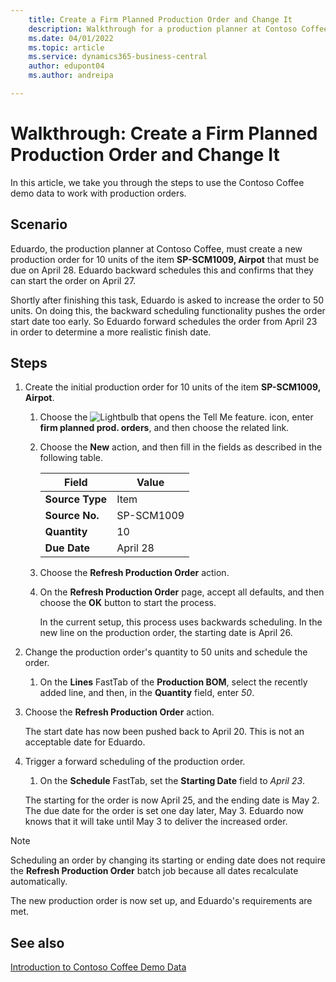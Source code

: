 ```yaml
---
    title: Create a Firm Planned Production Order and Change It
    description: Walkthrough for a production planner at Contoso Coffee who wants to create a firm planned production order and then modify it.
    ms.date: 04/01/2022
    ms.topic: article
    ms.service: dynamics365-business-central
    author: edupont04
    ms.author: andreipa

---
```


# Walkthrough: Create a Firm Planned Production Order and Change It

In this article, we take you through the steps to use the Contoso Coffee demo data to work with production orders.  

## Scenario

Eduardo, the production planner at Contoso Coffee, must create a new production order for 10 units of the item **SP-SCM1009, Airpot** that must be due on April 28. Eduardo backward schedules this and confirms that they can start the order on April 27.  

Shortly after finishing this task, Eduardo is asked to increase the order to 50 units. On doing this, the backward scheduling functionality pushes the order start date too early. So Eduardo forward schedules the order from April 23 in order to determine a more realistic finish date.  

## Steps

1. Create the initial production order for 10 units of the item **SP-SCM1009, Airpot**.

    1. Choose the ![Lightbulb that opens the Tell Me feature.](../../media/ui-search/search_small.png "Tell me what you want to do") icon, enter **firm planned prod. orders**, and then choose the related link.  

    2. Choose the **New** action, and then fill in the fields as described in the following table.  

        |Field  |Value  |
        |---------|---------|
        |**Source Type** |Item|
        |**Source No.** |SP-SCM1009|
        |**Quantity** |10|
        |**Due Date**|April 28  |

    3. Choose the **Refresh Production Order** action.  

    4. On the **Refresh Production Order** page, accept all defaults, and then choose the **OK** button to start the process.  

        In the current setup, this process uses backwards scheduling. In the new line on the production order, the starting date is April 26.  

2. Change the production order's quantity to 50 units and schedule the order.  

    1. On the **Lines** FastTab of the **Production BOM**, select the recently added line, and then, in the **Quantity** field, enter *50*.  

3. Choose the **Refresh Production Order** action.  

    The start date has now been pushed back to April 20. This is not an acceptable date for Eduardo.

4. Trigger a forward scheduling of the production order.

    1. On the **Schedule** FastTab, set the **Starting Date** field to *April 23*.

    The starting for the order is now April 25, and the ending date is May 2. The due date for the order is set one day later, May 3. Eduardo now knows that it will take until May 3 to deliver the increased order.

> [!NOTE]
> Scheduling an order by changing its starting or ending date does not require the **Refresh Production Order** batch job because all dates recalculate automatically.

The new production order is now set up, and Eduardo's requirements are met.  

## See also

[Introduction to Contoso Coffee Demo Data](../contoso-coffee-intro.md)  
